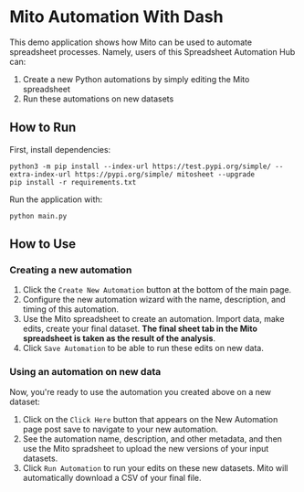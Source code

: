 # Mito Automation With Dash

This demo application shows how Mito can be used to automate spreadsheet processes. Namely, users of this Spreadsheet Automation Hub can:
1. Create a new Python automations by simply editing the Mito spreadsheet
2. Run these automations on new datasets

## How to Run

First, install dependencies:
```
python3 -m pip install --index-url https://test.pypi.org/simple/ --extra-index-url https://pypi.org/simple/ mitosheet --upgrade
pip install -r requirements.txt
```

Run the application with:
```
python main.py
```

## How to Use

### Creating a new automation

1. Click the `Create New Automation` button at the bottom of the main page. 
2. Configure the new automation wizard with the name, description, and timing of this automation. 
3. Use the Mito spreadsheet to create an automation. Import data, make edits, create your final dataset. **The final sheet tab in the Mito spreadsheet is taken as the result of the analysis**.
4. Click `Save Automation` to be able to run these edits on new data.

### Using an automation on new data

Now, you're ready to use the automation you created above on a new dataset:
1. Click on the `Click Here` button that appears on the New Automation page post save to navigate to your new automation.
2. See the automation name, description, and other metadata, and then use the Mito spradsheet to upload the new versions of your input datasets.
3. Click `Run Automation` to run your edits on these new datasets. Mito will automatically download a CSV of your final file.